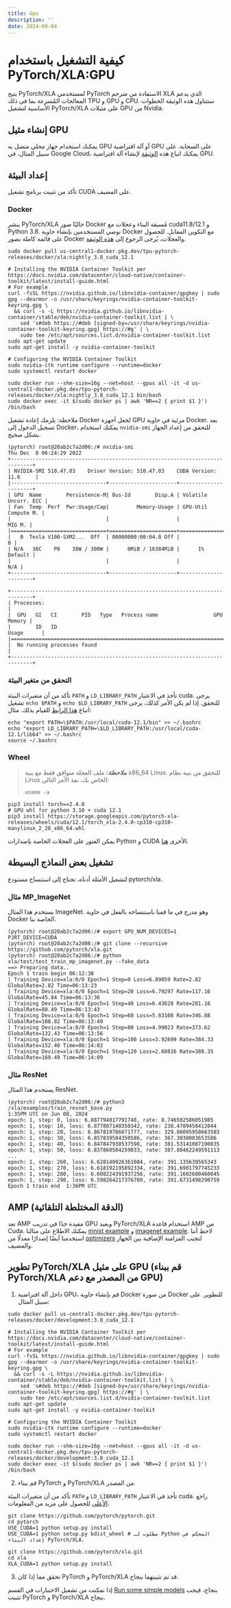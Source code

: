 ```yaml
---
title: Gpu
description: ''
date: 2024-09-04
---
```


# كيفية التشغيل باستخدام PyTorch/XLA:GPU 

يتيح PyTorch/XLA لمستخدمي PyTorch الاستفادة من مترجم XLA الذي يدعم المعالجات المُسرعة بما في ذلك TPU و GPU و CPU. ستتناول هذه الوثيقة الخطوات الأساسية لتشغيل PyTorch/XLA على مثيلات GPU من Nvidia.

## إنشاء مثيل GPU

يمكنك استخدام جهاز محلي متصل به GPU أو آلة افتراضية GPU على السحابة. على سبيل المثال، في Google Cloud، يمكنك اتباع هذه [الوثيقة](https://cloud.google.com/compute/docs/gpus/create-vm-with-gpus) لإنشاء آلة افتراضية GPU.

## إعداد البيئة

تأكد من تثبيت برنامج تشغيل CUDA على المضيف.

### Docker

ينشر PyTorch/XLA حاليًا صور Docker مُسبقة البناء وعجلات مع cuda11.8/12.1 و Python 3.8. نوصي المستخدمين بإنشاء حاوية Docker مع التكوين المقابل. للحصول على قائمة كاملة بصور Docker والعجلات، يُرجى الرجوع إلى [هذه الوثيقة](https://github.com/pytorch/xla#available-docker-images-and-wheels).

```
sudo docker pull us-central1-docker.pkg.dev/tpu-pytorch-releases/docker/xla:nightly_3.8_cuda_12.1

# Installing the NVIDIA Container Toolkit per https://docs.nvidia.com/datacenter/cloud-native/container-toolkit/latest/install-guide.html
# For example
curl -fsSL https://nvidia.github.io/libnvidia-container/gpgkey | sudo gpg --dearmor -o /usr/share/keyrings/nvidia-container-toolkit-keyring.gpg \
  && curl -s -L https://nvidia.github.io/libnvidia-container/stable/deb/nvidia-container-toolkit.list | \
    sed 's#deb https://#deb [signed-by=/usr/share/keyrings/nvidia-container-toolkit-keyring.gpg] https://#g' | \
    sudo tee /etc/apt/sources.list.d/nvidia-container-toolkit.list
sudo apt-get update
sudo apt-get install -y nvidia-container-toolkit

# Configuring the NVIDIA Container Toolkit
sudo nvidia-ctk runtime configure --runtime=docker
sudo systemctl restart docker

sudo docker run --shm-size=16g --net=host --gpus all -it -d us-central1-docker.pkg.dev/tpu-pytorch-releases/docker/xla:nightly_3.8_cuda_12.1 bin/bash
sudo docker exec -it $(sudo docker ps | awk 'NR==2 { print $1 }') /bin/bash
```

ملاحظة: يلزمك إعادة تشغيل Docker لجعل أجهزة GPU مرئية في حاوية Docker. بعد تسجيل الدخول إلى Docker، يمكنك استخدام `nvidia-smi` للتحقق من إعداد الجهاز بشكل صحيح.

```
(pytorch) root@20ab2c7a2d06:/# nvidia-smi
Thu Dec  8 06:24:29 2022
+-----------------------------------------------------------------------------+
| NVIDIA-SMI 510.47.03    Driver Version: 510.47.03    CUDA Version: 11.6     |
|-------------------------------+----------------------+----------------------+
| GPU  Name        Persistence-M| Bus-Id        Disp.A | Volatile Uncorr. ECC |
| Fan  Temp  Perf  Pwr:Usage/Cap|         Memory-Usage | GPU-Util  Compute M. |
|                               |                      |               MIG M. |
|===============================+======================+======================|
|   0  Tesla V100-SXM2...  Off  | 00000000:00:04.0 Off |                    0 |
| N/A   36C    P0    38W / 300W |      0MiB / 16384MiB |      1%      Default |
|                               |                      |                  N/A |
+-------------------------------+----------------------+----------------------+

+-----------------------------------------------------------------------------+
| Processes:                                                                  |
|  GPU   GI   CI        PID   Type   Process name                  GPU Memory |
|        ID   ID                                                   Usage      |
|=============================================================================|
|  No running processes found                                                 |
+-----------------------------------------------------------------------------+
```

### التحقق من متغير البيئة

تأكد من أن متغيرات البيئة `PATH` و `LD_LIBRARY_PATH` تأخذ في الاعتبار cuda. يرجى تشغيل `echo $PATH` و `echo $LD_LIBRARY_PATH` للتحقق. إذا لم يكن الأمر كذلك، يرجى اتباع [هذا الرابط](https://docs.nvidia.com/cuda/cuda-installation-guide-linux/index.html#mandatory-actions) للقيام بذلك. مثال:

```
echo "export PATH=\$PATH:/usr/local/cuda-12.1/bin" >> ~/.bashrc
echo "export LD_LIBRARY_PATH=\$LD_LIBRARY_PATH:/usr/local/cuda-12.1/lib64" >> ~/.bashrc
source ~/.bashrc
```

### Wheel

> **_ملاحظة:_** ملف العجلة متوافق فقط مع بنية x86_64 Linux. للتحقق من بنية نظام Linux الخاص بك، نفذ الأمر التالي:
> ```
> uname -a
> ```

```
pip3 install torch==2.4.0
# GPU whl for python 3.10 + cuda 12.1
pip3 install https://storage.googleapis.com/pytorch-xla-releases/wheels/cuda/12.1/torch_xla-2.4.0-cp310-cp310-manylinux_2_28_x86_64.whl
```

يمكن العثور على العجلات الخاصة بإصدارات Python و CUDA الأخرى [هنا](https://github.com/pytorch/xla?tab=readme-ov-file#available-docker-images-and-wheels).

## تشغيل بعض النماذج البسيطة

لتشغيل الأمثلة أدناه، تحتاج إلى استنساخ مستودع pytorch/xla.

### مثال MP_ImageNet

يستخدم هذا المثال ImageNet. وهو مدرج في ما قمنا باستنساخه بالفعل في حاوية Docker الخاصة بنا.

```
(pytorch) root@20ab2c7a2d06:/# export GPU_NUM_DEVICES=1 PJRT_DEVICE=CUDA
(pytorch) root@20ab2c7a2d06:/# git clone --recursive https://github.com/pytorch/xla.git
(pytorch) root@20ab2c7a2d06:/# python xla/test/test_train_mp_imagenet.py --fake_data
==> Preparing data..
Epoch 1 train begin 06:12:38
| Training Device=xla:0/0 Epoch=1 Step=0 Loss=6.89059 Rate=2.82 GlobalRate=2.82 Time=06:13:23
| Training Device=xla:0/0 Epoch=1 Step=20 Loss=6.79297 Rate=117.16 GlobalRate=45.84 Time=06:13:36
| Training Device=xla:0/0 Epoch=1 Step=40 Loss=6.43628 Rate=281.16 GlobalRate=80.49 Time=06:13:43
| Training Device=xla:0/0 Epoch=1 Step=60 Loss=5.83108 Rate=346.88 GlobalRate=108.82 Time=06:13:49
| Training Device=xla:0/0 Epoch=1 Step=80 Loss=4.99023 Rate=373.62 GlobalRate=132.43 Time=06:13:56
| Training Device=xla:0/0 Epoch=1 Step=100 Loss=3.92699 Rate=384.33 GlobalRate=152.40 Time=06:14:02
| Training Device=xla:0/0 Epoch=1 Step=120 Loss=2.68816 Rate=388.35 GlobalRate=169.49 Time=06:14:09
```

### مثال ResNet

يستخدم هذا المثال ResNet.

```
(pytorch) root@20ab2c7a2d06:/# python3 /xla/examples/train_resnet_base.py
1:35PM UTC on Jun 08, 2024
epoch: 1, step: 0, loss: 6.887794017791748, rate: 8.746502586051985
epoch: 1, step: 10, loss: 6.877807140350342, rate: 238.4789458412044
epoch: 1, step: 20, loss: 6.867819786071777, rate: 329.86095958663503
epoch: 1, step: 30, loss: 6.857839584350586, rate: 367.3038003653586
epoch: 1, step: 40, loss: 6.847847938537598, rate: 381.53141087190835
epoch: 1, step: 50, loss: 6.837860584259033, rate: 387.80462249591113
...
epoch: 1, step: 260, loss: 6.628140926361084, rate: 391.135639565343
epoch: 1, step: 270, loss: 6.618192195892334, rate: 391.6901797745233
epoch: 1, step: 280, loss: 6.608224391937256, rate: 391.1602680460045
epoch: 1, step: 290, loss: 6.598264217376709, rate: 391.6731498290759
Epoch 1 train end  1:36PM UTC
```

## AMP (الدقة المختلطة التلقائية)

تعد AMP مفيدة جدًا في تدريب GPU ويعيد PyTorch/XLA استخدام قاعدة AMP من Cuda. يمكنك الاطلاع على مثالنا [mnist example](https://github.com/pytorch/xla/blob/master/test/test_train_mp_mnist_amp.py) و [imagenet example](https://github.com/pytorch/xla/blob/master/test/test_train_mp_imagenet_amp.py). لاحظ أننا استخدمنا أيضًا إصدارًا معدلًا من [optimizers](https://github.com/pytorch/xla/tree/master/torch_xla/amp/syncfree) لتجنب المزامنة الإضافية بين الجهاز والمضيف.

## تطوير PyTorch/XLA على مثيل GPU (قم ببناء PyTorch/XLA من المصدر مع دعم GPU)

1. داخل آلة افتراضية GPU، قم بإنشاء حاوية Docker من صورة Docker للتطوير. على سبيل المثال:

```
sudo docker pull us-central1-docker.pkg.dev/tpu-pytorch-releases/docker/development:3.8_cuda_12.1

# Installing the NVIDIA Container Toolkit per https://docs.nvidia.com/datacenter/cloud-native/container-toolkit/latest/install-guide.html
# For example
curl -fsSL https://nvidia.github.io/libnvidia-container/gpgkey | sudo gpg --dearmor -o /usr/share/keyrings/nvidia-container-toolkit-keyring.gpg \
  && curl -s -L https://nvidia.github.io/libnvidia-container/stable/deb/nvidia-container-toolkit.list | \
    sed 's#deb https://#deb [signed-by=/usr/share/keyrings/nvidia-container-toolkit-keyring.gpg] https://#g' | \
    sudo tee /etc/apt/sources.list.d/nvidia-container-toolkit.list
sudo apt-get update
sudo apt-get install -y nvidia-container-toolkit

# Configuring the NVIDIA Container Toolkit
sudo nvidia-ctk runtime configure --runtime=docker
sudo systemctl restart docker

sudo docker run --shm-size=16g --net=host --gpus all -it -d us-central1-docker.pkg.dev/tpu-pytorch-releases/docker/development:3.8_cuda_12.1
sudo docker exec -it $(sudo docker ps | awk 'NR==2 { print $1 }') /bin/bash
```

2. قم ببناء PyTorch و PyTorch/XLA من المصدر.

تأكد من أن متغيرات البيئة `PATH` و `LD_LIBRARY_PATH` تأخذ في الاعتبار cuda. راجع [الأعلى](https://github.com/pytorch/xla/blob/master/docs/gpu.md#check-environment-variable) للحصول على مزيد من المعلومات.

```
git clone https://github.com/pytorch/pytorch.git
cd pytorch
USE_CUDA=1 python setup.py install
USE_CUDA=1 python setup.py bdist_wheel # مطلوب لـ Python المحكم في إعداد البناء PyTorch/XLA.

git clone https://github.com/pytorch/xla.git
cd xla
XLA_CUDA=1 python setup.py install
```

3. تحقق مما إذا كان PyTorch و PyTorch/XLA قد تم تثبيتهما بنجاح.

إذا تمكنت من تشغيل الاختبارات في القسم [Run some simple models](#run-some-simple-models) بنجاح، فيجب تثبيت PyTorch و PyTorch/XLA بنجاح.